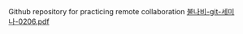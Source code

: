 Github repository for practicing remote collaboration
[불나비-git-세미나-0206.pdf](https://github.com/Bulnabi-SNU/github-seminar/files/14518386/-git-.-0206.pdf)
